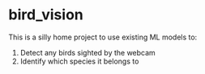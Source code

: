 # bird_vision

This is a silly home project to use existing ML models to:
  1. Detect any birds sighted by the webcam
  2. Identify which species it belongs to
